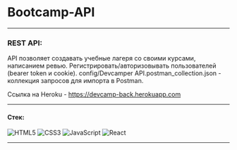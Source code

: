 # Bootcamp-API
---
### REST API:
API позволяет создавать учебные лагеря со своими курсами, написанием ревью. Регистрировать/авторизовывать пользователей (bearer token и cookie). config/Devcamper API.postman_collection.json - коллекция запросов для импорта в Postman.

Ссылка на Heroku - <https://devcamp-back.herokuapp.com>
___

#### Стек:

![HTML5](https://img.shields.io/badge/-HTML5-141130?style=flat-square&logo=HTML5&logoColor=FF0000)
![CSS3](https://img.shields.io/badge/-CSS3-141130?style=flat-square&logo=CSS3&logoColor=009900)
![JavaScript](https://img.shields.io/badge/-JavaScript-141130?style=flat-square&logo=JavaScript&logoColor=yellow)
![React](https://img.shields.io/badge/-React-141130?style=flat-square&logo=React&)

---
